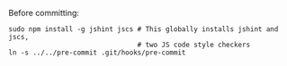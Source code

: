 Before committing:

	sudo npm install -g jshint jscs # This globally installs jshint and jscs,
									# two JS code style checkers
	ln -s ../../pre-commit .git/hooks/pre-commit